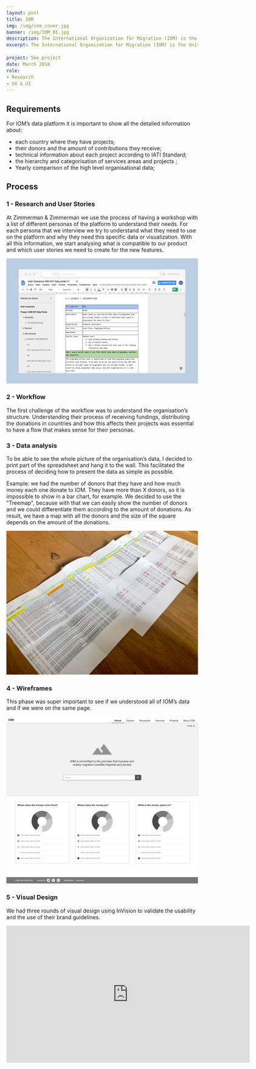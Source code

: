 ```yaml
---
layout: post
title: IOM
img: /img/iom_cover.jpg
banner: /img/IOM_01.jpg
description: The International Organization for Migration (IOM) is the United Nations’ migration agency dedicated to promoting humane and orderly migration through providing services and advice to governments and migrants.
excerpt: The International Organization for Migration (IOM) is the United Nations’ migration agency dedicated to promoting humane and orderly migration through providing services and advice to governments and migrants. As an organization, they need to report their data to the International Aid Transparency Initiative Standard,  a technical publishing framework allowing data to be compared. This allows them to be transparent as an organisation and we are experts on this at Zimmerman & Zimmerman. The challenge for me as a designer is to analyse all their raw data to be able to optimise them in simple data visualization interfaces.

project: See project
date: March 2018
role:
- Research
- UX & UI
---
```


## Requirements

For  IOM’s data platform it is important to show all the detailed information about:
 - each country where they have projects;
 - their donors and the amount of contributions  they receive;
 - technical information about each project according to IATI Standard;
 - the hierarchy and categorisation of services areas and projects ;
 - Yearly comparison of the high level organisational data;

## Process

### 1 - Research and User Stories

At Zimmerman & Zimmerman we use the process of having a workshop with a list of different personas of the platform to understand their needs. For each persona that we interview we try to understand what they need to use on the platform and why they need this specific data or visualization. With all this information, we start analysing what is compatible to our product and which user stories we need to create for the new features.

![content](/img/IOM_02.jpg)

### 2 - Workflow

The first challenge of the workflow was to understand the organisation’s structure. Understanding their process of receiving fundings, distributing the donations in countries and how this affects their projects was essential to have a flow that makes sense for their personas.

### 3 - Data analysis

To be able to see the whole picture of the organisation’s data, I decided to print part of the spreadsheet and hang it to the wall. This facilitated the process of deciding how to present the data as simple as possible.

Example: we had the number of donors that they have and how much money each one donate to IOM. They have more than X donors, so it is impossible to show in a bar chart, for example. We decided to use the "Treemap", because with that we can easily show the number of donors and we could differentiate them according to the amount of  donations. As result, we have a map with all the donors and the size of the square depends on the amount of the donations.

![content](/img/IOM_03.jpg)

### 4 - Wireframes

This phase was super important to see if we understood all of IOM’s data and if we were on the same page.


![content](/img/IOM_04.png)

### 5 - Visual Design

We had three rounds of visual design using InVision to validate the usability and the use of their brand guidelines.


<div class='embed-container'>
  <iframe src="https://player.vimeo.com/video/261706904?color=535151&title=0&byline=0&portrait=0" width="640" height="360" frameborder="0" webkitallowfullscreen mozallowfullscreen allowfullscreen></iframe>
</div>
